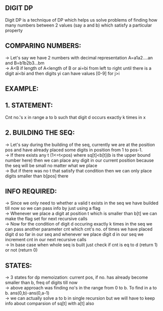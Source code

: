 **DIGIT DP**
---

Digit DP is a technique of DP which helps us solve problems of finding how many numbers between 2 values (say a and b) which satisfy a particular property

**COMPARING NUMBERS:**
--
-> Let's say we have 2 numbers with decimal representation A=a1a2....an and B=b1b2b3...bm\
-> A<B if length of A<length of B or ai=bi from left to right until there is a digit ai<bi and then digits yi can have values [0-9] for j>i

**EXAMPLE:**
--
**1. STATEMENT:**
--
Cnt no.'s x in range a to b such that digit d occurs exactly k times in x 

**2. BUILDING THE SEQ:**
--
-> Let's say during the building of the seq, currently we are at the position pos and have already placed some digits in position from 1 to pos-1.\
-> If there exists any t (1<=t<pos) where sq[t]<b[t](b is the upper bound number here) then we can place any digit in our current position because the seq will be small no matter what we place\
-> But if there was no t that satisfy that condition then we can only place digits smaller than b[pos] there

**INFO REQUIRED:**
--
-> Since we only need to whether a valid t exists in the seq we have builded till now so we can pass info by just using a flag\
-> Whenever we place a digit at position t which is smaller than b[t] we can make the flag set for next recursive calls\
-> Now for the condition of digit d occuring exactly k times in the seq we can pass another parameter cnt which cnt's no. of times we have placed digit d so far in our seq and whenever we place digit d in our seq we increment cnt in our next recursive calls\
-> In base case when whole seq is built just check if cnt is eq to d (return 1) or not (return 0)

**STATES:**
--
-> 3 states for dp memoization: current pos, if no. has already become smaller than b, freq of digits till now\
-> above approach was finding no's in the range from 0 to b. To find in a to b. ans(0,b)-ans(0,a-1)\
-> we can actually solve a to b in single recursion but we will have to keep info about comparsion of sq[t] with a[t] also

